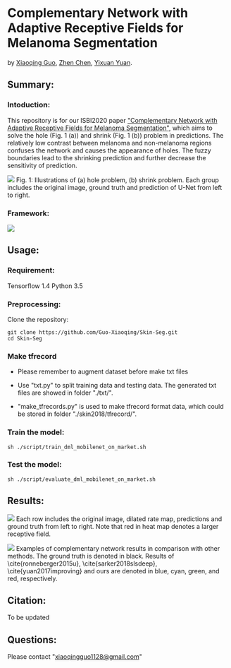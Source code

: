 # Complementary Network with Adaptive Receptive Fields for Melanoma Segmentation

by [Xiaoqing Guo](https://guo-xiaoqing.github.io/), [Zhen Chen](https://franciszchen.github.io/), [Yixuan Yuan](http://www.ee.cityu.edu.hk/~yxyuan/people/people.htm).

## Summary:
### Intoduction:
This repository is for our ISBI2020 paper ["Complementary Network with Adaptive Receptive Fields for Melanoma Segmentation"](https://arxiv.org/abs/2001.03893), which aims to solve the hole (Fig. 1 (a)) and shrink (Fig. 1 (b)) problem in predictions. The relatively low contrast between melanoma and non-melanoma regions confuses the network and causes the appearance of holes. The fuzzy boundaries lead to the shrinking prediction and further decrease the sensitivity of prediction. 


![](https://github.com/Guo-Xiaoqing/Skin-Seg/raw/master/intro_problem.png)
Fig. 1: Illustrations of (a) hole problem, (b) shrink problem. Each group includes the original image, ground truth and prediction of U-Net from left to right.

### Framework:
![](https://github.com/Guo-Xiaoqing/Skin-Seg/raw/master/framework.png)

## Usage:
### Requirement:
Tensorflow 1.4
Python 3.5

### Preprocessing:
Clone the repository:
```
git clone https://github.com/Guo-Xiaoqing/Skin-Seg.git
cd Skin-Seg
```

### Make tfrecord
* Please remember to augment dataset before make txt files

* Use "txt.py" to split training data and testing data. The generated txt files are showed in folder "./txt/".

* "make_tfrecords.py" is used to make tfrecord format data, which could be stored in folder "./skin2018/tfrecord/".

### Train the model: 
```
sh ./script/train_dml_mobilenet_on_market.sh
```

### Test the model: 
```
sh ./script/evaluate_dml_mobilenet_on_market.sh
```
## Results:
![](https://github.com/Guo-Xiaoqing/Skin-Seg/raw/master/result1.png)
Each row includes the original image, dilated rate map, predictions and ground truth from left to right. Note that red in heat map denotes a larger receptive field.

![](https://github.com/Guo-Xiaoqing/Skin-Seg/raw/master/result2.png)
Examples of complementary network results in comparison with other methods. The ground truth is denoted in black. Results of \cite{ronneberger2015u}, \cite{sarker2018slsdeep}, \cite{yuan2017improving} and ours are denoted in blue, cyan, green, and red, respectively.

## Citation:
To be updated

## Questions:
Please contact "xiaoqingguo1128@gmail.com" 
